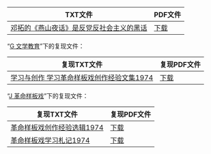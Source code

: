 | TXT文件 | PDF文件 |
| ------- | ------- |
| [邓拓的《燕山夜话》是反党反社会主义的黑话](K%20%E9%82%93%E6%8B%93/%E9%82%93%E6%8B%93%E7%9A%84%E3%80%8A%E7%87%95%E5%B1%B1%E5%A4%9C%E8%AF%9D%E3%80%8B%E6%98%AF%E5%8F%8D%E5%85%9A%E5%8F%8D%E7%A4%BE%E4%BC%9A%E4%B8%BB%E4%B9%89%E7%9A%84%E9%BB%91%E8%AF%9D.txt) | [下载](K%20%E9%82%93%E6%8B%93/%E9%82%93%E6%8B%93%E7%9A%84%E3%80%8A%E7%87%95%E5%B1%B1%E5%A4%9C%E8%AF%9D%E3%80%8B%E6%98%AF%E5%8F%8D%E5%85%9A%E5%8F%8D%E7%A4%BE%E4%BC%9A%E4%B8%BB%E4%B9%89%E7%9A%84%E9%BB%91%E8%AF%9D.pdf) |

“[G 文学教育](../G%20%E6%96%87%E5%AD%A6%E6%95%99%E8%82%B2)”下的复现文件：

| 复现TXT文件 | 复现PDF文件 |
| ------- | ------- |
| [学习与创作 学习革命样板戏创作经验文集1974](../G%20%E6%96%87%E5%AD%A6%E6%95%99%E8%82%B2/%E5%AD%A6%E4%B9%A0%E4%B8%8E%E5%88%9B%E4%BD%9C%20%E5%AD%A6%E4%B9%A0%E9%9D%A9%E5%91%BD%E6%A0%B7%E6%9D%BF%E6%88%8F%E5%88%9B%E4%BD%9C%E7%BB%8F%E9%AA%8C%E6%96%87%E9%9B%861974.txt) | [下载](../G%20%E6%96%87%E5%AD%A6%E6%95%99%E8%82%B2/%E5%AD%A6%E4%B9%A0%E4%B8%8E%E5%88%9B%E4%BD%9C%20%E5%AD%A6%E4%B9%A0%E9%9D%A9%E5%91%BD%E6%A0%B7%E6%9D%BF%E6%88%8F%E5%88%9B%E4%BD%9C%E7%BB%8F%E9%AA%8C%E6%96%87%E9%9B%861974.pdf) |

“[J 革命样板戏](../J%20%E9%9D%A9%E5%91%BD%E6%A0%B7%E6%9D%BF%E6%88%8F)”下的复现文件：

| 复现TXT文件 | 复现PDF文件 |
| ------- | ------- |
| [革命样板戏创作经验选辑1974](../J%20%E9%9D%A9%E5%91%BD%E6%A0%B7%E6%9D%BF%E6%88%8F/%E9%9D%A9%E5%91%BD%E6%A0%B7%E6%9D%BF%E6%88%8F%E5%88%9B%E4%BD%9C%E7%BB%8F%E9%AA%8C%E9%80%89%E8%BE%911974.txt) | [下载](../J%20%E9%9D%A9%E5%91%BD%E6%A0%B7%E6%9D%BF%E6%88%8F/%E9%9D%A9%E5%91%BD%E6%A0%B7%E6%9D%BF%E6%88%8F%E5%88%9B%E4%BD%9C%E7%BB%8F%E9%AA%8C%E9%80%89%E8%BE%911974.pdf) |
| [革命样板戏学习札记1974](../J%20%E9%9D%A9%E5%91%BD%E6%A0%B7%E6%9D%BF%E6%88%8F/%E9%9D%A9%E5%91%BD%E6%A0%B7%E6%9D%BF%E6%88%8F%E5%AD%A6%E4%B9%A0%E6%9C%AD%E8%AE%B01974.txt) | [下载](../J%20%E9%9D%A9%E5%91%BD%E6%A0%B7%E6%9D%BF%E6%88%8F/%E9%9D%A9%E5%91%BD%E6%A0%B7%E6%9D%BF%E6%88%8F%E5%AD%A6%E4%B9%A0%E6%9C%AD%E8%AE%B01974.pdf) |
